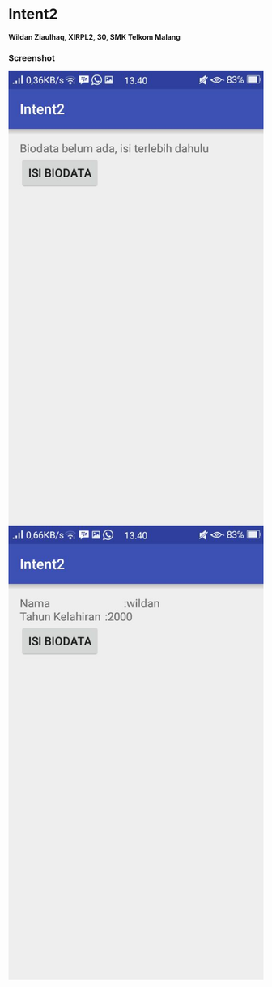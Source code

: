 # Intent2

#### Wildan Ziaulhaq, XIRPL2, 30, SMK Telkom Malang

### Screenshot
![1](https://raw.githubusercontent.com/WildanZq/Intent2/master/modul10-3.jpg)
![2](https://raw.githubusercontent.com/WildanZq/Intent2/master/modul10-4.jpg)
